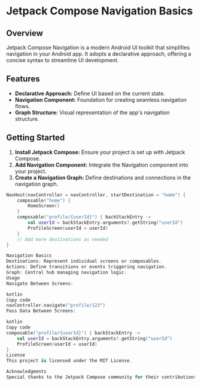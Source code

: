 # Jetpack Compose Navigation Basics

## Overview

Jetpack Compose Navigation is a modern Android UI toolkit that simplifies navigation in your Android app. It adopts a declarative approach, offering a concise syntax to streamline UI development.

## Features

- **Declarative Approach:** Define UI based on the current state.
- **Navigation Component:** Foundation for creating seamless navigation flows.
- **Graph Structure:** Visual representation of the app's navigation structure.

## Getting Started

1. **Install Jetpack Compose:** Ensure your project is set up with Jetpack Compose.
2. **Add Navigation Component:** Integrate the Navigation component into your project.
3. **Create a Navigation Graph:** Define destinations and connections in the navigation graph.

```kotlin
NavHost(navController = navController, startDestination = "home") {
    composable("home") {
        HomeScreen()
    }
    composable("profile/{userId}") { backStackEntry ->
        val userId = backStackEntry.arguments?.getString("userId")
        ProfileScreen(userId = userId)
    }
    // Add more destinations as needed
}

Navigation Basics
Destinations: Represent individual screens or composables.
Actions: Define transitions or events triggering navigation.
Graph: Central hub managing navigation logic.
Usage
Navigate Between Screens:

kotlin
Copy code
navController.navigate("profile/123")
Pass Data Between Screens:

kotlin
Copy code
composable("profile/{userId}") { backStackEntry ->
    val userId = backStackEntry.arguments?.getString("userId")
    ProfileScreen(userId = userId)
}
License
This project is licensed under the MIT License.

Acknowledgments
Special thanks to the Jetpack Compose community for their contributions and support.
